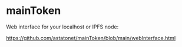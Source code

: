 # mainToken

Web interface for your localhost or IPFS node:

https://github.com/astatonet/mainToken/blob/main/webInterface.html

